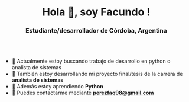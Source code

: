 <h1 align="center">Hola 👋, soy Facundo !</h1>
<h3 align="center">Estudiante/desarrollador de Córdoba, Argentina</h3>
<br></br>

- 🔧 Actualmente estoy buscando trabajo de desarrollo en python o analista de sistemas 
- 🚚 También estoy desarrollando mi proyecto final/tesis de la carrera de **analista de sistemas**
- 🌱 Además estoy aprendiendo **Python**
- 📩 Puedes contactarme mediante **perezfaq98@gmail.com**


